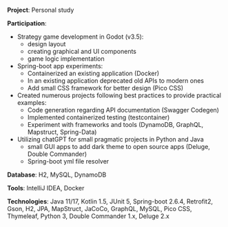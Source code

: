 **Project**: Personal study

**Participation**:

- Strategy game development in Godot (v3.5):
	- design layout
	- creating graphical and UI components
	- game logic implementation
- Spring-boot app experiments:
	- Containerized an existing application (Docker)
	- In an existing application deprecated old APIs to modern ones
	- Add small CSS framework for better design (Pico CSS)
- Created numerous projects following best practices to provide practical examples:
	- Code generation regarding API documentation (Swagger Codegen)
	- Implemented containerized testing (testcontainer)
	- Experiment with frameworks and tools (DynamoDB, GraphQL, Mapstruct, Spring-Data)
- Utilizing chatGPT for small pragmatic projects in Python and Java
	- small GUI apps to add dark theme to open source apps (Deluge, Double Commander)
	- Spring-boot yml file resolver

**Database**: H2, MySQL, DynamoDB

**Tools**: IntelliJ IDEA, Docker

**Technologies**: Java 11/17, Kotlin 1.5, JUnit 5, Spring-boot 2.6.4, Retrofit2, Gson, H2, JPA, MapStruct, JaCoCo, GraphQL, MySQL, Pico CSS, Thymeleaf, Python 3, Double Commander 1.x, Deluge 2.x
